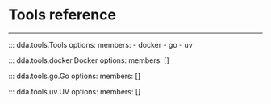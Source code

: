 # Tools reference

-----

::: dda.tools.Tools
    options:
      members:
      - docker
      - go
      - uv

::: dda.tools.docker.Docker
    options:
      members: []

::: dda.tools.go.Go
    options:
      members: []

::: dda.tools.uv.UV
    options:
      members: []
